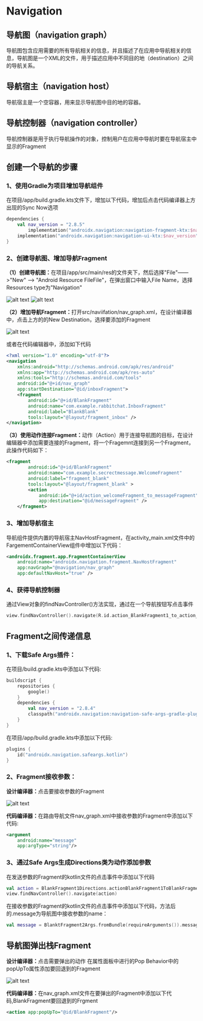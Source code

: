 # Navigation

## 导航图（navigation graph）
导航图包含应用需要的所有导航相关的信息，并且描述了在应用中导航相关的信息，导航图是一个XML的文件，用于描述应用中不同目的地（destination）之间的导航关系。

## 导航宿主（navigation host）
导航宿主是一个空容器，用来显示导航图中目的地的容器。

## 导航控制器（navigation controller）
导航控制器是用于执行导航操作的对象，控制用户在应用中导航时要在导航宿主中显示的Fragment

## 创建一个导航的步骤
### 1、使用Gradle为项目增加导航组件
在项目/app/build.gradle.kts文件下，增加以下代码，增加后点击代码编译器上方出现的Sync Now选项
```kotlin
dependencies {
    val nav_version = "2.8.5"
        implementation("androidx.navigation:navigation-fragment-ktx:$nav_version")
    implementation("androidx.navigation:navigation-ui-ktx:$nav_version")
}
```

### 2、创建导航图、增加导航Fragment
<b>（1）创建导航图：</b>在项目/app/src/main/res的文件夹下，然后选择"File"——>"New" ——> "Android Resource FileFile"，在弹出窗口中输入File Name，选择Resources type为"Navigation"

![alt text](/_IMAGE/image_3.png)
![alt text](/_IMAGE/image_4.png)


<b>（2）增加导航Fragment：</b>打开src/naviifation/nav_graph.xml，在设计编译器中，点击上方的的New Destination，选择要添加的Fragment

![alt text](/_IMAGE/image_5.png)


或者在代码编辑器中，添加如下代码
```xml
<?xml version="1.0" encoding="utf-8"?>
<navigation 
    xmlns:android="http://schemas.android.com/apk/res/android"
    xmlns:app="http://schemas.android.com/apk/res-auto"
    xmlns:tools="http://schemas.android.com/tools"
    android:id="@+id/nav_graph"
    app:startDestination="@id/inboxFragment">
    <fragment
        android:id="@+id/BlankFragment"
        android:name="com.example.rabbitchat.InboxFragment"
        android:label="BlankBlank"
        tools:layout="@layout/fragment_inbox" />
</navigation>
```

<b>（3）使用动作连接Fragment：</b>动作（Action）用于连接导航图的目标，在设计编辑器中添加需要连接的Fragment，将一个Fragemnt连接到另一个Fragment，此操作代码如下：
```xml
<fragment
        android:id="@+id/BlankFragment"
        android:name="com.example.secrectmessage.WelcomeFragment"
        android:label="fragment_blank"
        tools:layout="@layout/fragment_blank" >
        <action
            android:id="@+id/action_welcomeFragment_to_messageFragment"
            app:destination="@id/messageFragment" />
    </fragment>
```


### 3、增加导航宿主
导航组件提供内置的导航宿主NavHostFragment，在activity_main.xml文件中的FargementContainerView组件中增加以下代码：
```xml
<androidx.fragment.app.FragmentContainerView
    android:name="androidx.navigation.fragment.NavHostFragment"
    app:navGraph="@navigation/nav_graph"
    app:defaultNavHost="true" />
```


### 4、获得导航控制器
通过View对象的findNavController()方法实现，通过在一个导航按钮写点击事件

```kotlin
view.findNavController().navigate(R.id.action_BlankFragment1_to_action_BlankFragment2)
```

## Fragment之间传递信息
### 1、下载Safe Args插件：

在项目/build.gradle.kts中添加以下代码:

```kts
buildscript {
    repositories {
        google()
    }
    dependencies {
        val nav_version = "2.8.4"
        classpath("androidx.navigation:navigation-safe-args-gradle-plugin:$nav_version")
    }
}
```

在项目/app/build.gradle.kts中添加以下代码:

```kts
plugins {
    id("androidx.navigation.safeargs.kotlin")
}
```


### 2、Fragment接收参数：
<b>设计编译器：</b>点击要接收参数的Fragment

![alt text](/_IMAGE/image_6.png)


<b>代码编译器：</b>在路由导航文件nav_graph.xml中接收参数的Fragment中添加以下代码:

```xml
<argument 
    android:name="message"
    app:argType="string"/>
```

### 3、通过Safe Args生成Directions类为动作添加参数

在发送参数的Fragment的kotlin文件的点击事件中添加以下代码

```kotlin
val action = BlankFragment1Directions.actionBlankFragment1ToBlankFragment2(message)
view.findNavController().navigate(action)
```

在接收参数的Fragment的kotlin文件的点击事件中添加以下代码，方法后的.message为导航图中接收参数的name：

```kotlin
val message = BlanktFragment2Args.fromBundle(requireArguments()).message
```

## 导航图弹出栈Fragment
<b>设计编译器：</b>点击需要弹出的动作 在属性面板中进行的Pop Behavior中的popUpTo属性添加要回退到的Fragment

![alt text](/_IMAGE/image_7.png)

<b>代码编译器：</b>在nav_graph.xml文件在要弹出的Fragment中添加以下代码,BlankFragment要回退到的Frgment

```xml
<action app:popUpTo="@id/BlankFragment"/>
```
